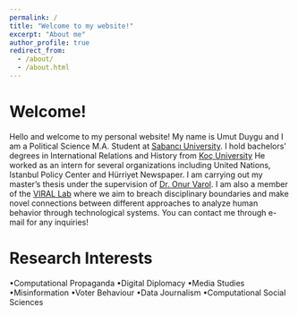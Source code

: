 ```yaml
---
permalink: /
title: "Welcome to my website!"
excerpt: "About me"
author_profile: true
redirect_from: 
  - /about/
  - /about.html
---
```


Welcome!
======
Hello and welcome to my personal website! My name is Umut Duygu and I am a Political Science M.A. Student at [Sabancı University](https://www.sabanciuniv.edu/en). I hold bachelors' degrees in International Relations and History from [Koç University](https://www.ku.edu.tr/en/) He worked as an intern for several organizations including United Nations, Istanbul Policy Center and Hürriyet Newspaper. I am carrying out my master’s thesis under the supervision of [Dr. Onur Varol](http://www.onurvarol.com/). I am also a member of the [VIRAL Lab](http://varollab.com/people.html) where we aim to breach disciplinary boundaries and make novelconnections between different approaches to analyze human behavior through technological systems. You can contact me through e-mail for any inquiries! 


Research Interests
======
•Computational Propaganda 
•Digital Diplomacy
•Media Studies
•Misinformation
•Voter Behaviour
•Data Journalism
•Computational Social Sciences


